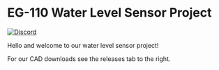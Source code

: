 # EG-110 Water Level Sensor Project

[![Discord](https://img.shields.io/discord/886985777085566986.svg?label=&logo=discord&logoColor=ffffff&color=7389D8&labelColor=6A7EC2)](https://discord.gg/SnPK2ugr)

Hello and welcome to our water level sensor project!

For our CAD downloads see the releases tab to the right.

